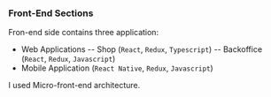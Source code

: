 ### Front-End Sections

Fron-end side contains three application:

-   Web Applications
    -- Shop (`React`, `Redux`, `Typescript`)
    -- Backoffice (`React`, `Redux`, `Javascript`)
-   Mobile Application (`React Native`, `Redux`, `Javascript`)

I used Micro-front-end architecture.
